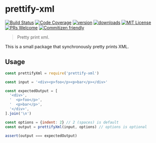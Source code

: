 # prettify-xml
[![Build Status](https://img.shields.io/travis/jonathanewerner/prettify-xml.svg?style=flat-square)](https://travis-ci.org/jonathanewerner/prettify-xml)
[![Code Coverage](https://img.shields.io/codecov/c/github/jonathanewerner/prettify-xml.svg?style=flat-square)](https://codecov.io/github/jonathanewerner/prettify-xml)
[![version](https://img.shields.io/npm/v/prettify-xml.svg?style=flat-square)](http://npm.im/prettify-xml)
[![downloads](https://img.shields.io/npm/dm/prettify-xml.svg?style=flat-square)](http://npm-stat.com/charts.html?package=prettify-xml&from=2015-08-01)
[![MIT License](https://img.shields.io/npm/l/prettify-xml.svg?style=flat-square)](http://opensource.org/licenses/MIT)
[![PRs Welcome](https://img.shields.io/badge/PRs-welcome-brightgreen.svg?style=flat-square)](http://makeapullrequest.com)
[![Commitizen friendly](https://img.shields.io/badge/commitizen-friendly-brightgreen.svg?style=flat-square)](http://commitizen.github.io/cz-cli/)

 > Pretty print xml.

This is a small package that synchronously pretty prints XML.

## Usage
```js
const prettifyXml = require('prettify-xml')

const input = '<div><p>foo</p><p>bar</p></div>'

const expectedOutput = [
  '<div>',
  '  <p>foo</p>',
  '  <p>bar</p>',
  '</div>',
].join('\n')

const options = {indent: 2} // 2 (spaces) is default
const output = prettifyXml(input, options) // options is optional

assert(output === expectedOutput)
```


